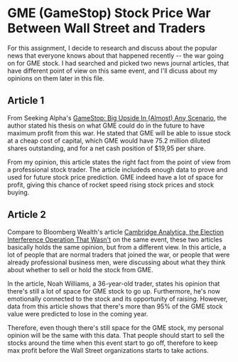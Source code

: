 # GME (GameStop) Stock Price War Between Wall Street and Traders
For this assignment, I decide to research and discuss about the popular news that everyone knows about that happened recently -- the war going on for GME stock. I had searched and picked two news journal articles, that have different point of view on this same event, and I'll dicuss about my opinions on them later in this file.

## Article 1
From Seeking Alpha's [GameStop: Big Upside In (Almost) Any Scenario](https://seekingalpha.com/article/4402629-gamestop-big-upside-in-almost-scenario), the author stated his thesis on what GME could do in the future to have maximum profit from this war. He stated that GME will be able to issue stock at a cheap cost of capital, which GME would have 75.2 million diluted shares outstanding, and for a net cash position of $19,95 per share.

From my opinion, this article states the right fact from the point of view from a professional stock trader. The article includeds enough data to prove and used for future stock price prediction. GME indeed have a lot of space for profit, giving this chance of rocket speed rising stock prices and stock buying.

## Article 2
Compare to Bloomberg Wealth's article [Cambridge Analytica, the Election Interference Operation That Wasn't](https://www.bloomberg.com/news/articles/2021-02-01/gamestop-gme-amc-share-price-sell-or-hold-the-line-on-reddit-stocks) on the same event, these two articles basically holds the same opinion, but from a different view. In this article, a lot of people that are normal traders that joined the war, or people that were already professional business men, were discussing about what they think about whether to sell or hold the stock from GME.

In the article, Noah Williams, a 36-year-old trader, states his opinion that there's still a lot of space for GME stock to go up. Furthermore, he's now emotionally connected to the stock and its opportunity of raising. However, data from this article shows that there's more than 95% of the GME stock value were predicted to lose in the coming year.

Therefore, even though there's still space for the GME stock, my personal opinion will be the same with this data. That people should start to sell the stocks around the time when this event start to go off, therefore to keep max profit before the Wall Street organizations starts to take actions.